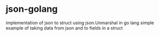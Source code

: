 # json-golang
 implementation of json to struct  using  json.Unmarshal in go lang
 simple example of taking data from json and to fields in a struct
